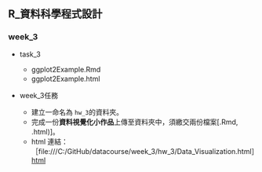 ## R_資料科學程式設計

### week_3 

- task_3
    - ggplot2Example.Rmd
    - ggplot2Example.html　

- week_3任務
    - 建立一命名為 `hw_3`的資料夾。
    - 完成一份**資料視覺化小作品**上傳至資料夾中，須繳交兩份檔案[.Rmd, .html)]。
    - html 連結： ［file:///C:/GitHub/datacourse/week_3/hw_3/Data_Visualization.html］
    [html](file:///C:/GitHub/datacourse/week_3/hw_3/Data_Visualization.html)
    
    
    
    
